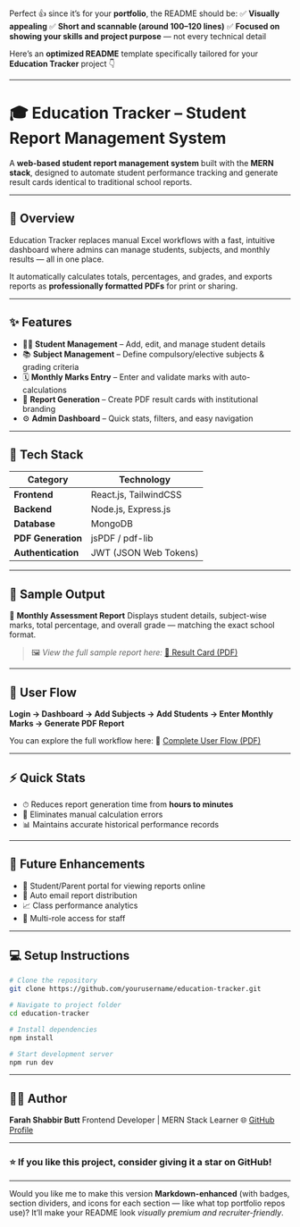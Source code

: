 Perfect 👍 since it’s for your **portfolio**, the README should be:
✅ **Visually appealing**
✅ **Short and scannable (around 100–120 lines)**
✅ **Focused on showing your skills and project purpose** — not every technical detail

Here’s an **optimized README** template specifically tailored for your **Education Tracker** project 👇

---

# 🎓 Education Tracker – Student Report Management System

A **web-based student report management system** built with the **MERN stack**, designed to automate student performance tracking and generate result cards identical to traditional school reports.

---

## 🚀 Overview

Education Tracker replaces manual Excel workflows with a fast, intuitive dashboard where admins can manage students, subjects, and monthly results — all in one place.

It automatically calculates totals, percentages, and grades, and exports reports as **professionally formatted PDFs** for print or sharing.

---

## ✨ Features

* 👩‍🎓 **Student Management** – Add, edit, and manage student details
* 📚 **Subject Management** – Define compulsory/elective subjects & grading criteria
* 🗓️ **Monthly Marks Entry** – Enter and validate marks with auto-calculations
* 📄 **Report Generation** – Create PDF result cards with institutional branding
* ⚙️ **Admin Dashboard** – Quick stats, filters, and easy navigation

---

## 🧠 Tech Stack

| Category           | Technology            |
| ------------------ | --------------------- |
| **Frontend**       | React.js, TailwindCSS |
| **Backend**        | Node.js, Express.js   |
| **Database**       | MongoDB               |
| **PDF Generation** | jsPDF / pdf-lib       |
| **Authentication** | JWT (JSON Web Tokens) |

---

## 🧾 Sample Output

📘 **Monthly Assessment Report**
Displays student details, subject-wise marks, total percentage, and overall grade — matching the exact school format.

> 🖼️ *View the full sample report here:*
> [📄 Result Card (PDF)](./docs/Result%20Card.pdf)

---

## 🧭 User Flow

**Login → Dashboard → Add Subjects → Add Students → Enter Monthly Marks → Generate PDF Report**

You can explore the full workflow here:
📘 [Complete User Flow (PDF)](./docs/Education%20Tracker%20-%20Complete%20User%20Flow.pdf)

---

## ⚡ Quick Stats

* ⏱ Reduces report generation time from **hours to minutes**
* 🧮 Eliminates manual calculation errors
* 📊 Maintains accurate historical performance records

---

## 🧩 Future Enhancements

* 📱 Student/Parent portal for viewing reports online
* 📧 Auto email report distribution
* 📈 Class performance analytics
* 👥 Multi-role access for staff

---

## 💻 Setup Instructions

```bash
# Clone the repository
git clone https://github.com/yourusername/education-tracker.git

# Navigate to project folder
cd education-tracker

# Install dependencies
npm install

# Start development server
npm run dev
```

---

## 👩‍💻 Author

**Farah Shabbir Butt**
Frontend Developer | MERN Stack Learner
🌐 [GitHub Profile](https://github.com/farahshabbir)

---

### ⭐ If you like this project, consider giving it a star on GitHub!

---

Would you like me to make this version **Markdown-enhanced** (with badges, section dividers, and icons for each section — like what top portfolio repos use)?
It’ll make your README look *visually premium and recruiter-friendly*.
